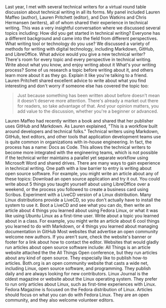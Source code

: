 <?xml version="1.0" encoding="UTF-8"?>
<article> 
  <title>Gaining experience in technical writing</title>
    <sect1>
        <title>Introduction</title>
        <para>Last year, I met with several technical writers for a virtual round table discussion
            about technical writing in all its forms. My panel included Lauren Maffeo (author),
            Lauren Pritchett (editor), and Don Watkins and Chris Hermansen (writers), all of whom
            shared their experience in technical writing. This was a very insightful conversation
            where we discussed several topics including:<itemizedlist>
                <listitem>
                    <para><emphasis role="strong">How did you get started in technical
                            writing?</emphasis> Everyone has a different background and came into
                        the field from different perspectives.</para>
                </listitem>
                <listitem>
                    <para><emphasis role="bold">What writing tool or technology do you
                            use?</emphasis> We discussed a variety of methods for writing with
                        digital technology, including Markdown, GitHub, and LibreOffice. </para>
                </listitem>
                <listitem>
                    <para><emphasis role="bold">What advice would you give a new technical writer?
                        </emphasis>There's room for every topic and every perspective in technical
                        writing. Write about what you know, and enjoy writing about it</para>
                </listitem>
                <listitem>
                    <para><emphasis role="bold">What's your writing process? Some</emphasis> of us
                        research a topic before writing about it, and others learn more about it as
                        they go. Explain it like you're talking to a friend.</para>
                </listitem>
            </itemizedlist></para>
    </sect1>
    <sect1>
        <title>Advice for new writers</title>
        <para>Lauren Pritchett shared excellent advice to write about what you find interesting and
            don't worry if someone else has covered the topic too:<blockquote>
                <para>Just because something has been written about before doesn't mean it doesn't
                    deserve more attention. There's already a market out there for readers, so take
                    advantage of that. And your opinion matters, you add value to the discussion,
                    whether you're a beginner or advanced. </para>
            </blockquote></para>
        <para>Lauren Maffeo had recently written a book and shared that her publisher uses GitHub
            and Markdown. As Lauren explained, "This is a workflow built around developers and technical folks." 
            Technical writers using Markdown, GitHub, text editors, and other
            tools that application development teams use is quite common in organizations with
            in-house engineering. In fact, the process has a name: Docs as Code. This allows the
            technical writers to become more integrated with the engineering teams, which is not
            possible if the technical writer maintains a parallel yet separate workflow using
            Microsoft Word and shared drives.</para>
    </sect1>
    <sect1>
        <title>How to gain experience</title>
        <para>There are many ways to gain experience in technical writing. One path with a low
            barrier to entry is writing about open source software. For example, you might write an
            article about any of these topics:</para>
        <orderedlist>
            <listitem>
                <para><emphasis>Download an open source application and try it out. </emphasis>You
                    could write about 5 things you taught yourself about using LibreOffice over a
                    weekend, or the process you followed to create a business card using
                    Scribus.</para>
            </listitem>
            <listitem>
                <para><emphasis>Experiment with a LiveCD version of a Linux distribution.</emphasis>
                    Many Linux distributions provide a LiveCD, so you don't actually have to install
                    the system to use it. Boot a LiveCD and see what you can do, then write an
                    article about 4 things you learned about using Fedora Linux, or what it was like
                    using Ubuntu Linux as a first-time user.</para>
            </listitem>
            <listitem>
                <para><emphasis>Write about a topic you learned about in a class.</emphasis> For
                    example, you might write an article about 6 cool things you learned to do with
                    Markdown, or 4 things you learned about managing documentation in GitHub</para>
            </listitem>
        </orderedlist>
    </sect1>
    <sect1>
        <title>Where to Publish</title>
        <para>Most websites that advertise an open community welcome new authors. If you aren't
            sure, check the website's banner or footer for a link about how to contact the editor.
            Websites that would gladly run articles about open source software include:<itemizedlist>
                <listitem>
                    <para>All Things is an article website attached the the All Things Open
                        conference, but they run articles about any kind of open source. They
                        especially like to publish how-to articles.</para>
                </listitem>
                <listitem>
                    <para>Both.org is an open community website that casts a wide net, including
                        Linux, open source software, and programming. They publish daily and are
                        always looking for new contributors.</para>
                </listitem>
                <listitem>
                    <para>Linux Journal is the oldest magazine or website about the Linux operating
                        system. They prefer to run only articles about Linux, such as first-time
                        experiences with Linux. </para>
                </listitem>
                <listitem>
                    <para>Fedora Magazine is focused on the Fedora distribution of Linux. Articles
                        should focus on what you can do with Fedora Linux. They are an open
                        community, and they also welcome volunteer editors.</para>
                </listitem>
            </itemizedlist></para>
    </sect1>
</article>

